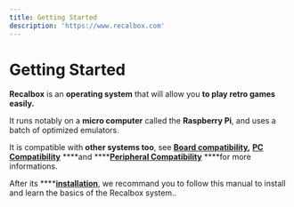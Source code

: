 ```yaml
---
title: Getting Started
description: 'https://www.recalbox.com'
---
```


# Getting Started

**Recalbox** is an **operating system** that will allow you **to play retro games easily.**

It runs notably on a **micro computer** called the **Raspberry Pi**, and uses a batch of optimized emulators.  
  
It is compatible with **other systems too**, see [**Board compatibility**](../../hardware-compatibility/emulators-compatibility.md)**,** [**PC Compatibility**](../../hardware-compatibility/compatible-pcs.md) ****and ****[**Peripheral Compatibility**](../../hardware-compatibility/compatible-devices/) ****for more informations.

After its ****[**installation**](preparation-and-installation-of-recalbox/), we recommand you to follow this manual to install and learn the basics of the Recalbox system..

